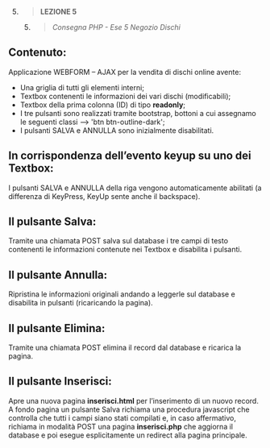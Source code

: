 5. > **LEZIONE 5**
     5. > *Consegna PHP - Ese 5 Negozio Dischi*
   
## Contenuto:
Applicazione WEBFORM – AJAX per la vendita di dischi online avente:
- Una griglia di tutti gli elementi interni;
- Textbox contenenti le informazioni dei vari dischi (modificabili);
- Textbox della prima colonna (ID) di tipo **readonly**;
- I tre pulsanti sono realizzati tramite bootstrap, bottoni a cui assegnamo le seguenti classi --> 'btn btn-outline-dark';
- I pulsanti SALVA e ANNULLA sono inizialmente disabilitati.

## In corrispondenza dell’evento keyup su uno dei Textbox:
I pulsanti SALVA e ANNULLA della riga vengono automaticamente abilitati (a differenza di KeyPress, KeyUp sente anche il backspace).

## Il pulsante Salva:
Tramite una chiamata POST salva sul database i tre campi di testo contenenti le informazioni contenute nei Textbox e disabilita i pulsanti.

## Il pulsante Annulla:
Ripristina le informazioni originali andando a leggerle sul database e disabilita in pulsanti (ricaricando la pagina).

## Il pulsante Elimina:
Tramite una chiamata POST elimina il record dal database e ricarica la pagina.

## Il pulsante Inserisci:
Apre una nuova pagina **inserisci.html** per l’inserimento di un nuovo record. A fondo pagina un pulsante Salva richiama una procedura javascript che controlla che tutti i campi siano
stati compilati e, in caso affermativo, richiama in modalità POST una pagina **inserisci.php** che aggiorna il database e poi esegue esplicitamente un redirect alla pagina principale.
